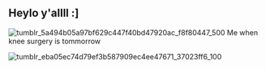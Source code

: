 
## Heylo y'allll :]


![tumblr_5a494b05a97bf629c447f40bd47920ac_f8f80447_500](https://github.com/user-attachments/assets/659da593-37b3-464a-a49b-428f4af98ad5)
Me when knee surgery is tommorrow

![tumblr_eba05ec74d79ef3b587909ec4ee47671_37023ff6_100](https://github.com/user-attachments/assets/29cb103b-5aeb-423f-a99f-5e2a85aaf208)

